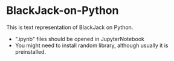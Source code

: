 # BlackJack-on-Python

This is text representation of BlackJack on Python.

- ".ipynb" files should be opened in JupyterNotebook
- You might need to install random library, although usually it is preinstalled.
